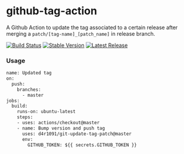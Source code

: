 # github-tag-action

A Github Action to update the tag associated to a certain release after merging a `patch/[tag-name]_[patch_name]` in release branch.

[![Build Status](https://github.com/d4r1091/git-update-tag-patch/workflows/Bump%20version/badge.svg)](https://github.com/wiktorj/github-tag-action/workflows/Bump%20version/badge.svg)
[![Stable Version](https://img.shields.io/github/v/tag/d4r1091/git-update-tag-patch)](https://img.shields.io/github/v/tag/d4r1091/git-update-tag-patch)
[![Latest Release](https://img.shields.io/github/v/release/d4r1091/git-update-tag-patch?color=%233D9970)](https://img.shields.io/github/v/release/d4r1091/git-update-tag-patch?color=%233D9970)

### Usage

```Dockerfile
name: Updated tag
on:
  push:
    branches:
      - master
jobs:
  build:
    runs-on: ubuntu-latest
    steps:
    - uses: actions/checkout@master
    - name: Bump version and push tag
      uses: d4r1091/git-update-tag-patch@master
      env:
        GITHUB_TOKEN: ${{ secrets.GITHUB_TOKEN }}
```
